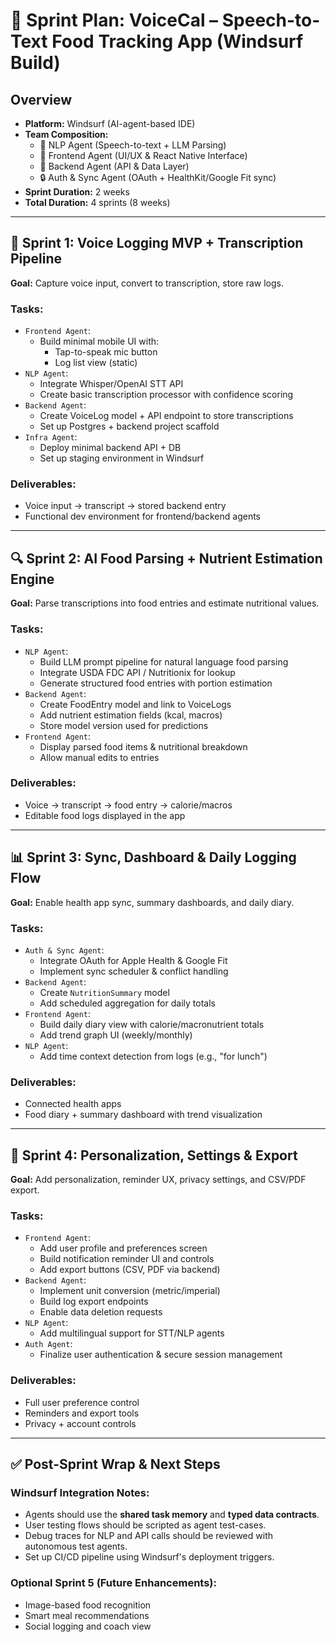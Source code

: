 # 🏁 Sprint Plan: VoiceCal – Speech-to-Text Food Tracking App (Windsurf Build)

## Overview
- **Platform:** Windsurf (AI-agent-based IDE)
- **Team Composition:**  
  - 🧠 NLP Agent (Speech-to-text + LLM Parsing)  
  - 📱 Frontend Agent (UI/UX & React Native Interface)  
  - 🔧 Backend Agent (API & Data Layer)  
  - 🔒 Auth & Sync Agent (OAuth + HealthKit/Google Fit sync)
- **Sprint Duration:** 2 weeks
- **Total Duration:** 4 sprints (8 weeks)

---

## 🚀 Sprint 1: Voice Logging MVP + Transcription Pipeline

**Goal:** Capture voice input, convert to transcription, store raw logs.

### Tasks:
- `Frontend Agent`:
  - Build minimal mobile UI with:
    - Tap-to-speak mic button
    - Log list view (static)
- `NLP Agent`:
  - Integrate Whisper/OpenAI STT API
  - Create basic transcription processor with confidence scoring
- `Backend Agent`:
  - Create VoiceLog model + API endpoint to store transcriptions
  - Set up Postgres + backend project scaffold
- `Infra Agent`:
  - Deploy minimal backend API + DB
  - Set up staging environment in Windsurf

### Deliverables:
- Voice input → transcript → stored backend entry
- Functional dev environment for frontend/backend agents

---

## 🔍 Sprint 2: AI Food Parsing + Nutrient Estimation Engine

**Goal:** Parse transcriptions into food entries and estimate nutritional values.

### Tasks:
- `NLP Agent`:
  - Build LLM prompt pipeline for natural language food parsing
  - Integrate USDA FDC API / Nutritionix for lookup
  - Generate structured food entries with portion estimation
- `Backend Agent`:
  - Create FoodEntry model and link to VoiceLogs
  - Add nutrient estimation fields (kcal, macros)
  - Store model version used for predictions
- `Frontend Agent`:
  - Display parsed food items & nutritional breakdown
  - Allow manual edits to entries

### Deliverables:
- Voice → transcript → food entry → calorie/macros
- Editable food logs displayed in the app

---

## 📊 Sprint 3: Sync, Dashboard & Daily Logging Flow

**Goal:** Enable health app sync, summary dashboards, and daily diary.

### Tasks:
- `Auth & Sync Agent`:
  - Integrate OAuth for Apple Health & Google Fit
  - Implement sync scheduler & conflict handling
- `Backend Agent`:
  - Create `NutritionSummary` model
  - Add scheduled aggregation for daily totals
- `Frontend Agent`:
  - Build daily diary view with calorie/macronutrient totals
  - Add trend graph UI (weekly/monthly)
- `NLP Agent`:
  - Add time context detection from logs (e.g., "for lunch")

### Deliverables:
- Connected health apps
- Food diary + summary dashboard with trend visualization

---

## 🔐 Sprint 4: Personalization, Settings & Export

**Goal:** Add personalization, reminder UX, privacy settings, and CSV/PDF export.

### Tasks:
- `Frontend Agent`:
  - Add user profile and preferences screen
  - Build notification reminder UI and controls
  - Add export buttons (CSV, PDF via backend)
- `Backend Agent`:
  - Implement unit conversion (metric/imperial)
  - Build log export endpoints
  - Enable data deletion requests
- `NLP Agent`:
  - Add multilingual support for STT/NLP agents
- `Auth Agent`:
  - Finalize user authentication & secure session management

### Deliverables:
- Full user preference control
- Reminders and export tools
- Privacy + account controls

---

## ✅ Post-Sprint Wrap & Next Steps

### Windsurf Integration Notes:
- Agents should use the **shared task memory** and **typed data contracts**.
- User testing flows should be scripted as agent test-cases.
- Debug traces for NLP and API calls should be reviewed with autonomous test agents.
- Set up CI/CD pipeline using Windsurf's deployment triggers.

### Optional Sprint 5 (Future Enhancements):
- Image-based food recognition
- Smart meal recommendations
- Social logging and coach view
